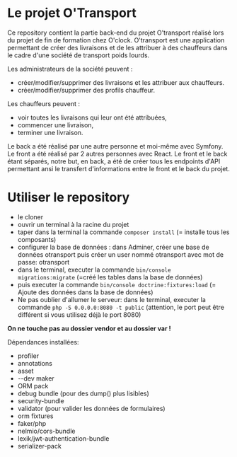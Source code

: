 # Le projet O'Transport 

Ce repository contient la partie back-end du projet O'transport réalisé lors du projet de fin de formation chez O'clock. 
O'transport est une application permettant de créer des livraisons et de les attribuer à des chauffeurs dans le cadre d'une société de transport poids lourds. 

Les administrateurs de la société peuvent :
- créer/modifier/supprimer des livraisons et les attribuer aux chauffeurs.
- créer/modifier/supprimer des profils chauffeur.

Les chauffeurs peuvent : 
- voir toutes les livraisons qui leur ont été attribuées, 
- commencer une livraison,
- terminer une livraison. 

Le back a été réalisé par une autre personne et moi-même avec Symfony. 
Le front a été réalisé par 2 autres personnes avec React.
Le front et le back étant séparés, notre but, en back, a été de créer tous les endpoints d'API permettant ansi le transfert d'informations entre le front et le back du projet.  

# Utiliser le repository

 - le cloner
 - ouvrir un terminal à la racine du projet
 - taper dans la terminal la commande ``composer install`` (= installe tous les composants)
 - configurer la base de données : dans Adminer, créer une base de données otransport puis créer un user nommé otransport avec mot de passe: otransport
 - dans le terminal, executer la commande ``bin/console migrations:migrate`` (=créé les tables dans la base de données)
 - puis executer la commande ``bin/console doctrine:fixtures:load`` (= Ajoute des données dans la base de données)
 - Ne pas oublier d'allumer le serveur: dans le terminal, executer la commande ``php -S 0.0.0.0:8080 -t public`` (attention, le port peut être différent si vous utilisez déjà le port 8080)
 
**On ne touche pas au dossier vendor et au dossier var !**

Dépendances installées:
- profiler
- annotations
- asset
- --dev maker
- ORM pack
- debug bundle (pour des dump() plus lisibles)
- security-bundle
- validator (pour valider les données de formulaires)
- orm fixtures
- faker/php
- nelmio/cors-bundle
- lexik/jwt-authentication-bundle
- serializer-pack

